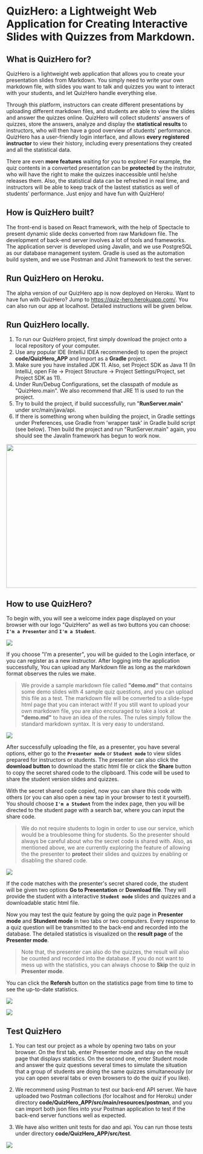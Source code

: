 # QuizHero: a Lightweight Web Application for Creating Interactive Slides with Quizzes from Markdown.

## What is QuizHero for?

QuizHero is a lightweight web application that allows you to create your presentation slides from Markdown. You simply need to write your own markdown file, with slides you want to talk and quizzes you want to interact with your students, and let QuizHero handle everything else. 

Through this platform, instructors can create different presentations by uploading different markdown files, and students are able to view the slides and answer the quizzes online. QuizHero will collect students' answers of quizzes, store the answers, analyze and display the **statistical results** to instructors, who will then have a good overview of students' performance. QuizHero has a user-friendly login interface, and allows **every registered instructor** to view their history, including every presentations they created and all the statistical data.

There are even **more features** waiting for you to explore! For example, the quiz contents in a converted presentation can be **protected** by the instrutor, who will have the right to make the quizzes inaccessible until he/she releases them. Also, the statistical data can be refreshed in real time, and instructors will be able to keep track of the lastest statistics as well of students' performance. Just enjoy and have fun with QuizHero!

## How is QuizHero built?

The front-end is based on React framework, with the help of Spectacle to present dynamic slide decks converted from raw Markdown file. The development of back-end server involves a lot of tools and frameworks. The application server is developed using Javalin, and we use PostgreSQL as our database management system. Gradle is used as the automation build system, and we use Postman and JUnit framework to test the server.

## Run QuizHero on Heroku.

The alpha version of our QuizHero app is now deployed on Heroku. Want to have fun with QuizHero? Jump to https://quiz-hero.herokuapp.com/. You can also run our app at localhost. Detailed instructions will be given below.

## Run QuizHero locally.

1. To run our QuizHero project, first simply download the project onto a local repository of your computer.
2. Use any popular IDE (IntelliJ IDEA recommended) to open the project **code/QuizHero_APP** and import as a **Gradle** project.
3. Make sure you have installed JDK 11. Also, set Project SDK as Java 11 (In IntelliJ, open File -> Project Structure -> Project Settings/Project, set Project SDK as 11). 
4. Under Run/Debug Configurations, set the classpath of module as "QuizHero.main". We also recommend that JRE 11 is used to run the project.
5. Try to build the project, if build successfully, run "**RunServer.main**" under src/main/java/api. 
6. If there is something wrong when building the project, in Gradle settings under Preferences, use Gradle from 'wrapper task' in Gradle build script (see below). Then build the project and run "RunServer.main" again, you should see the Javalin framework has begun to work now.

<img src="https://github.com/jhu-oose/2020-spring-group-QuizHero/blob/master/docs/configuration.jpg" width="750" height="380" />

## How to use QuizHero?

To begin with, you will see a welcome index page displayed on your browser with our logo "QuizHero" as well as two buttons you can choose: **`I'm a Presenter`** and **`I'm a Student`**.

![](https://github.com/jhu-oose/2020-spring-group-QuizHero/blob/master/docs/index.png)

If you choose "I'm a presenter", you will be guided to the Login interface, or you can register as a new instructor. After logging into the application successfully, You can upload any Markdown file as long as the markdown format observes the rules we make. 

> We provide a sample markdown file called **"demo.md"** that contains some demo slides with 4 sample quiz questions, and you can upload this file as a test. The markdown file will be converted to a slide-type html page that you can interact with! If you still want to upload your own markdown file, you are also encouraged to take a look at **"demo.md"** to have an idea of the rules. The rules simply follow the standard markdown syntax. It is very easy to understand.

![](https://github.com/jhu-oose/2020-spring-group-QuizHero/blob/master/docs/upload.png)

After successfully uploading the file, as a presenter, you have several options, either go to the **`Presenter mode`** or **`Student mode`** to view slides prepared for instructors or students. The presenter can also click the **download button** to download the static html file or click the **Share** button to copy the secret shared code to the clipboard. This code will be used to share the student version slides and quizzes. 

With the secret shared code copied, now you can share this code with others (or you can also open a new tap in your browser to test it yourself). You should choose **`I'm a Student`** from the index page, then you will be directed to the student page with a search bar, where you can input the share code. 

> We do not require students to login in order to use our service, which would be a troublesome thing for students. So the presenter should always be careful about who the secret code is shared with. Also, as mentioned above, we are currently exploring the feature of allowing the the presenter to **protect** their slides and quizzes by enabling or disabling the shared code.

![](https://github.com/jhu-oose/2020-spring-group-QuizHero/blob/master/docs/studentpage.png)

If the code matches with the presenter's secret shared code, the student will be given two options **Go to Presentation** or **Download file**. They will provide the student with a interactive **`Student mode`** slides and quizzes and a downloadable static html file.

Now you may test the quiz feature by going the quiz page in **Presenter mode** and **Stundent mode** in two tabs or two computers. Every response to a quiz question will be transmitted to the back-end and recorded into the database. The detailed statistics is visualized on the **result page** of the **Presenter mode**. 

> Note that, the presenter can also do the quizzes, the result will also be counted and recorded into the database. If you do not want to mess up with the statistics, you can always choose to **Skip** the quiz in **Presenter mode**.

You can click the **Refersh** button on the statistics page from time to time to see the up-to-date statistics.

<!--![](https://github.com/jhu-oose/2020-spring-group-QuizHero/blob/master/docs/upload.png)-->

![](https://github.com/jhu-oose/2020-spring-group-QuizHero/blob/master/docs/quiz.jpg)

![](https://github.com/jhu-oose/2020-spring-group-QuizHero/blob/master/docs/statistics.jpg)

## Test QuizHero

1. You can test our project as a whole by opening two tabs on your browser. On the first tab, enter Presenter mode and stay on the result page that displays statistics. On the second one, enter Student mode and answer the quiz questions several times to simulate the situation that a group of students are doing the same quizzes simultaneously (or you can open several tabs or even browsers to do the quiz if you like). 

2. We recommend using Postman to test our back-end API server. We have uploaded two Postman collections (for localhost and for Heroku) under directory **code/QuizHero_APP/src/main/resources/postman**, and you can import both json files into your Postman application to test if the back-end server functions well as expected.

3. We have also written unit tests for dao and api. You can run those tests under directory **code/QuizHero_APP/src/test**.

![](https://github.com/jhu-oose/2020-spring-group-QuizHero/blob/master/docs/PostmanTest.jpg)
